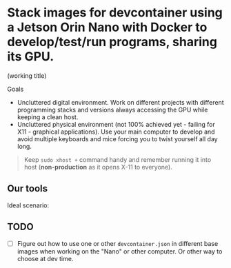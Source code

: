 # Stack images for devcontainer using a Jetson Orin Nano with Docker to develop/test/run programs, sharing its GPU.

(working title)

Goals
* Uncluttered digital environment. Work on different projects with different programming stacks and versions always accessing the GPU while keeping a clean host.
* Uncluttered physical environment (not 100% achieved yet - failing for X11 - graphical applications). Use your main computer to develop and avoid multiple keyboards and mice forcing you to twist yourself all day long.

> Keep `sudo xhost +` command handy and remember running it into host (**non-production** as it opens X-11 to everyone).

## Our tools

Ideal scenario:

## TODO
- [ ] Figure out how to use one or other `devcontainer.json` in different base images when working on the "Nano" or other computer. Or other way to choose at dev time.
